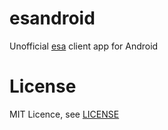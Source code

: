 # esandroid
Unofficial [esa](https://esa.io) client app for Android

# License
MIT Licence, see [LICENSE](LICENSE)
